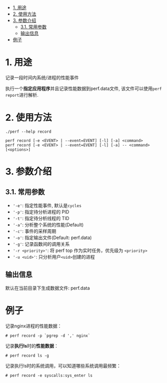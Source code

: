 
<!-- @import "[TOC]" {cmd="toc" depthFrom=1 depthTo=6 orderedList=false} -->

<!-- code_chunk_output -->

- [1. 用途](#1-用途)
- [2. 使用方法](#2-使用方法)
- [3. 参数介绍](#3-参数介绍)
  - [3.1. 常用参数](#31-常用参数)
  - [输出信息](#输出信息)
- [例子](#例子)

<!-- /code_chunk_output -->

# 1. 用途

记录一段时间内系统/进程的性能事件

执行一个**指定应用程序**并且记录性能数据到perf.data文件, 该文件可以使用`perf report`进行解析.

# 2. 使用方法

```
./perf --help record
```

```
perf record [-e <EVENT> | --event=EVENT] [-l] [-a] <command>
perf record [-e <EVENT> | --event=EVENT] [-l] [-a] -- <command> [<options>]
```

# 3. 参数介绍

## 3.1. 常用参数

* `'-e'`: 指定性能事件, 默认是`cycles`
* `'-p'`: 指定待分析进程的 PID 
* `'-t'`: 指定待分析线程的 TID
* `'-a’`: 分析整个系统的性能(Default) 
* `'-c'`: 事件的采样周期
* `'-o'`: 指定输出文件(Default: perf.data) 
* `'-g'`: 记录函数间的调用关系
* `'-r <priority>'`: 将 perf top 作为实时任务，优先级为 `<priority>`
* `'-u <uid>'`: 只分析用户`<uid>`创建的进程

## 输出信息

默认在当前目录下生成数据文件: perf.data


# 例子

记录nginx进程的性能数据：

```
# perf record -p `pgrep -d ',' nginx`
```

记录**执行ls**时的**性能数据**：


```
# perf record ls -g
```

记录执行ls时的系统调用，可以知道哪些系统调用最频繁：

```
# perf record -e syscalls:sys_enter ls
```